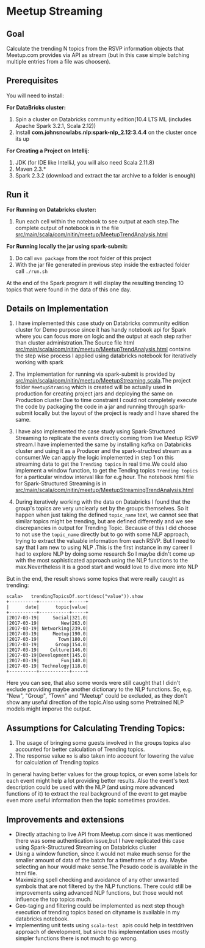 # Meetup Streaming

## Goal

Calculate the trending N topics from the RSVP information objects that Meetup.com provides via API as stream (but in this case simple batching multiple entries from a file was choosen).

## Prerequisites

You will need to install:

**For DataBricks cluster:**
1. Spin a cluster on Databricks community edition(10.4 LTS ML (includes Apache Spark 3.2.1, Scala 2.12))
2. Install **com.johnsnowlabs.nlp:spark-nlp_2.12:3.4.4** on the cluster once its up

**For Creating a Project on Intellij:**
1. JDK (for IDE like IntelliJ, you will also need Scala 2.11.8)
2. Maven 2.3.*
3. Spark 2.3.2 (download and extract the tar archive to a folder is enough)


## Run it

**For Running on Databricks cluster:**

1. Run each cell within the notebook to see output at each step.The complete output of notebook is in the file [src/main/scala/com/nitin/meetup/MeetupTrendAnalysis.html](src/main/scala/com/nitin/meetup/MeetupTrendAnalysis.html)

**For Running locally the jar using spark-submit:**

1. Do call ``` mvn package ``` from the root folder of this project
2. With the jar file  generated in previous step inside the extracted folder call ``` ./run.sh  ``` 

At the end of the Spark program it will display the resulting trending 10 topics that were found in the data of this one day.

## Details on Implementation

1. I have implemented this case study on Databricks community edition cluster for Demo purpose since it has handy notebook api for Spark where you can focus more on logic and the output at each step rather than cluster administration.The Source file html [src/main/scala/com/nitin/meetup/MeetupTrendAnalysis.html](src/main/scala/com/nitin/meetup/MeetupTrendAnalysis.html) contains the step wise process I applied using databricks notebook for iteratively working with spark

2. The implementation for running via spark-submit is provided by [src/main/scala/com/nitin/meetup/MeetupStreaming.scala](src/main/scala/com/nitin/meetup/MeetupStreaming.scala).The project folder ``` MeetupStraming ``` which is created will be actually used in production for creating project jars and deploying the same on Production cluster.Due to time constraint I could not completely execute the code by packaging the code in a jar and running through spark-submit locally but the layout of the project is ready and I have shared the same. 

3. I have also implemented the case study using Spark-Structured Streaming to replicate the events directly coming from live Meetup RSVP stream.I have implemented the same by installing kafka on Databricks cluster and using it as a Producer and the spark-structred stream  as a consumer.We can apply the logic implemented in step 1 on this streaming data to get the ``` Trending topics ``` in real time.We could also implement a window function, to get the Tending topics ``` Trending topics ``` for a particular window interval like for e.g hour. The notebook html file for Spark-Structured Streaming is in [src/main/scala/com/nitin/meetup/MeetupStreamingTrendAnalysis.html](src/main/scala/com/nitin/meetup/MeetupStreamingTrendAnalysis.html)

4. During iteratively working with the data on Databricks I found that the group's topics are very unclearly set by the groups themselves. So it happen when just taking the defined ``` topic_name ``` text, we cannot see that similar topics might be trending, but are defined differently and we see discrepancies in output for Trending Topic. Because of this I did choose to not use the ``` topic_name ``` directly but to go with some NLP approach, trying to extract the valuable information from each RSVP. But I need to say that I am new to using NLP .This is the first instance in my career I had to explore NLP by doing some research So I maybe didn't come up with the most sophisticated approach using the NLP functions to the max.Nevertheless it is a good start and would love to dive more into NLP

But in the end, the result shows some topics that were really caught as trending:


```
scala>   trendingTopicsDf.sort(desc("value")).show
+----------+-----------+-----+
|      date|      topic|value|
+----------+-----------+-----+
|2017-03-19|     Social|321.0|
|2017-03-19|        New|263.0|
|2017-03-19| Networking|239.0|
|2017-03-19|     Meetup|190.0|
|2017-03-19|       Town|180.0|
|2017-03-19|      Group|154.0|
|2017-03-19|    Culture|146.0|
|2017-03-19|Development|145.0|
|2017-03-19|        Fun|140.0|
|2017-03-19| Technology|118.0|
+----------+-----------+-----+
```

Here you can see, that also some words were still caught that I didn't exclude providing maybe another dictionary to the NLP functions.
So, e.g. "New", "Group", "Town" and "Meetup" could be excluded, as they don't show any useful direction of the topic.Also using some Pretrained NLP models might imporve the output.

## Assumptions for Calculating Trending Topics:
1. The usage of bringing some guests involved in the groups topics also accounted for better calculation of Trending topics.
2. The response value ``` no ``` is also taken into account for lowering the value for calculation of Trending topics

In general having better values for the group topics, or even some labels for each event might help a lot providing better results.
Also the event's text description could be used with the NLP (and using more advanced functions of it) to extract the real background of the event to get maybe even more useful information then the topic sometimes provides.


## Improvements and extensions

- Directly attaching to live API from Meetup.com since it was mentioned there was some authentication issue,but I have replicated this case using Spark-Structured Streaming on Databricks cluster
- Using a window function, since it would not make much sense for the smaller amount of data of the batch for a timeframe of a day. Maybe selecting an hour would make sense.The Pesudo code is available in the html file.
- Maximizing spell checking and avoidance of any other unwanted symbols that are not filtered by the NLP functions. There could still be improvements using advanced NLP functions, but those would not influence the top topics much.
- Geo-taging and filtering could be implemented as next step though execution of trending topics based on cityname is available in my databricks notebook.
- Implementing unit tests using ```scala-test ``` apis could help in testdriven approach of development, but since this implementation uses mostly simpler functions there is not much to go wrong.


